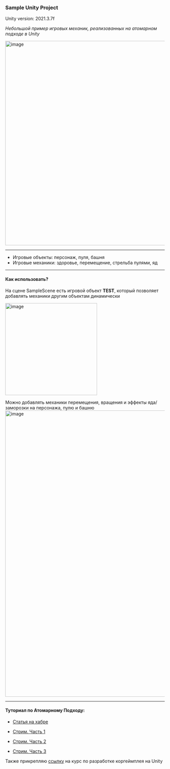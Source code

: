 ### Sample Unity Project

Unity version: 2021.3.7f

_Небольшой пример игровых механик, реализованных на атомарном подходе в Unity_

<img width="644" alt="image" src="https://github.com/StarKRE/unity-atomic-sample/assets/22048950/ea30cf15-99b1-4dc1-a7d6-ced4238ae8b0">

-----

- Игровые объекты: персонаж, пуля, башня
- Игровые механики: здоровье, перемещение, стрельба пулями, яд

-----
#### Как использовать?

На сцене SampleScene есть игровой объект **TEST**, который позволяет добавлять механики другим объектам динамически

<img width="290" alt="image" src="https://github.com/StarKRE/unity-atomic-sample/assets/22048950/9b65a740-572d-47fe-9a53-8b13b0e0d34d">

Можно добавлять механики перемещения, вращения и эффекты яда/заморозки на персонажа, пулю и башню
<img width="902" alt="image" src="https://github.com/StarKRE/unity-atomic-sample/assets/22048950/44235601-34e3-4ae2-88d8-42480fd101e6">

-----
#### Туториал по Атомарному Подходу:
- [Статья на хабре](https://habr.com/ru/articles/781122/)
  
- [Стрим. Часть 1](https://youtube.com/live/BB8tgIX9AXY)
- [Стрим. Часть 2](https://youtube.com/live/eHYi-e5w4Lc)
- [Стрим. Часть 3](https://youtube.com/live/lIX9ryGy7mo)

Также прикрепляю [ссылку](https://unitycodecraft.ru/) на курс по разработке коргеймплея на Unity
